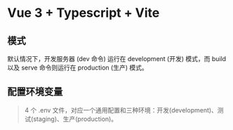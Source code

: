 # Vue 3 + Typescript + Vite

## 模式
默认情况下，开发服务器 (dev 命令) 运行在 development (开发) 模式，而 build 以及 serve 命令则运行在 production (生产) 模式。

## 配置环境变量
>  4 个 .env 文件，对应一个通用配置和三种环境：开发(development)、测试(staging)、生产(production)。
